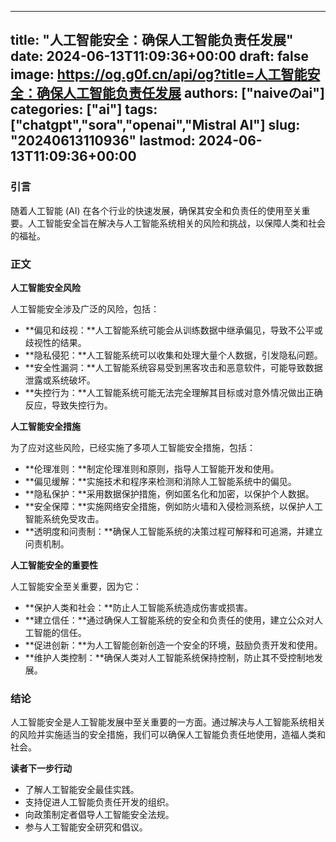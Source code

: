 
---
title: "人工智能安全：确保人工智能负责任发展"
date: 2024-06-13T11:09:36+00:00
draft: false
image: https://og.g0f.cn/api/og?title=人工智能安全：确保人工智能负责任发展
authors: ["naiveのai"]
categories: ["ai"]
tags: ["chatgpt","sora","openai","Mistral AI"]
slug: "20240613110936"
lastmod: 2024-06-13T11:09:36+00:00
---
### 引言

随着人工智能 (AI) 在各个行业的快速发展，确保其安全和负责任的使用至关重要。人工智能安全旨在解决与人工智能系统相关的风险和挑战，以保障人类和社会的福祉。

### 正文

**人工智能安全风险**

人工智能安全涉及广泛的风险，包括：

* **偏见和歧视：**人工智能系统可能会从训练数据中继承偏见，导致不公平或歧视性的结果。
* **隐私侵犯：**人工智能系统可以收集和处理大量个人数据，引发隐私问题。
* **安全性漏洞：**人工智能系统容易受到黑客攻击和恶意软件，可能导致数据泄露或系统破坏。
* **失控行为：**人工智能系统可能无法完全理解其目标或对意外情况做出正确反应，导致失控行为。

**人工智能安全措施**

为了应对这些风险，已经实施了多项人工智能安全措施，包括：

* **伦理准则：**制定伦理准则和原则，指导人工智能开发和使用。
* **偏见缓解：**实施技术和程序来检测和消除人工智能系统中的偏见。
* **隐私保护：**采用数据保护措施，例如匿名化和加密，以保护个人数据。
* **安全保障：**实施网络安全措施，例如防火墙和入侵检测系统，以保护人工智能系统免受攻击。
* **透明度和问责制：**确保人工智能系统的决策过程可解释和可追溯，并建立问责机制。

**人工智能安全的重要性**

人工智能安全至关重要，因为它：

* **保护人类和社会：**防止人工智能系统造成伤害或损害。
* **建立信任：**通过确保人工智能系统的安全和负责任的使用，建立公众对人工智能的信任。
* **促进创新：**为人工智能创新创造一个安全的环境，鼓励负责开发和使用。
* **维护人类控制：**确保人类对人工智能系统保持控制，防止其不受控制地发展。

### 结论

人工智能安全是人工智能发展中至关重要的一方面。通过解决与人工智能系统相关的风险并实施适当的安全措施，我们可以确保人工智能负责任地使用，造福人类和社会。

**读者下一步行动**

* 了解人工智能安全最佳实践。
* 支持促进人工智能负责任开发的组织。
* 向政策制定者倡导人工智能安全法规。
* 参与人工智能安全研究和倡议。